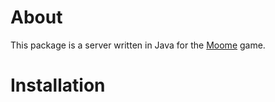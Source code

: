 # About

This package is a server written in Java for the [Moome](https://github.com/BlackberryCode/moome) game.

# Installation
